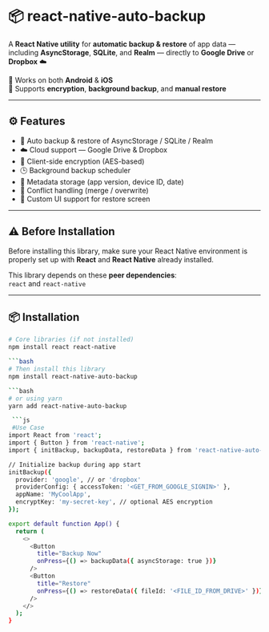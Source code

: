 # 📦 react-native-auto-backup

A **React Native utility** for **automatic backup & restore** of app data — including **AsyncStorage**, **SQLite**, and **Realm** — directly to **Google Drive** or **Dropbox** ☁️  

📲 Works on both **Android** & **iOS**  
🔐 Supports **encryption**, **background backup**, and **manual restore**

---

## ⚙️ Features

- 🔄 Auto backup & restore of AsyncStorage / SQLite / Realm  
- ☁️ Cloud support — Google Drive & Dropbox  
- 🔐 Client-side encryption (AES-based)  
- 🕒 Background backup scheduler  
- 📁 Metadata storage (app version, device ID, date)  
- 💬 Conflict handling (merge / overwrite)  
- 🎨 Custom UI support for restore screen  

---

## ⚠️ Before Installation

Before installing this library, make sure your React Native environment is properly set up with **React** and **React Native** already installed.

This library depends on these **peer dependencies**:  
`react` and `react-native`

---

## 📦 Installation

```bash
# Core libraries (if not installed)
npm install react react-native

```bash
# Then install this library
npm install react-native-auto-backup

```bash
# or using yarn
yarn add react-native-auto-backup

 ```js
 #Use Case
import React from 'react';
import { Button } from 'react-native';
import { initBackup, backupData, restoreData } from 'react-native-auto-backup';

// Initialize backup during app start
initBackup({
  provider: 'google', // or 'dropbox'
  providerConfig: { accessToken: '<GET_FROM_GOOGLE_SIGNIN>' },
  appName: 'MyCoolApp',
  encryptKey: 'my-secret-key', // optional AES encryption
});

export default function App() {
  return (
    <>
      <Button
        title="Backup Now"
        onPress={() => backupData({ asyncStorage: true })}
      />
      <Button
        title="Restore"
        onPress={() => restoreData({ fileId: '<FILE_ID_FROM_DRIVE>' })}
      />
    </>
  );
}

 